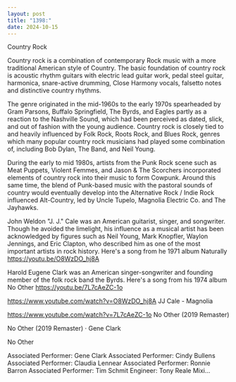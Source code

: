 ```yaml
---
layout: post
title: "1398:"
date: 2024-10-15
---
```


Country Rock

Country rock is a combination of contemporary Rock music with a more traditional American style of Country. The basic foundation of country rock is acoustic rhythm guitars with electric lead guitar work, pedal steel guitar, harmonica, snare-active drumming, Close Harmony vocals, falsetto notes and distinctive country rhythms.

The genre originated in the mid-1960s to the early 1970s spearheaded by Gram Parsons, Buffalo Springfield, The Byrds, and Eagles partly as a reaction to the Nashville Sound, which had been perceived as dated, slick, and out of fashion with the young audience. Country rock is closely tied to and heavily influenced by Folk Rock, Roots Rock, and Blues Rock, genres which many popular country rock musicians had played some combination of, including Bob Dylan, The Band, and Neil Young.

During the early to mid 1980s, artists from the Punk Rock scene such as Meat Puppets, Violent Femmes, and Jason & The Scorchers incorporated elements of country rock into their music to form Cowpunk. Around this same time, the blend of Punk-based music with the pastoral sounds of country would eventually develop into the Alternative Rock / Indie Rock influenced Alt-Country, led by Uncle Tupelo, Magnolia Electric Co. and The Jayhawks. 

John Weldon "J. J." Cale was an American guitarist, singer, and songwriter. Though he avoided the limelight, his influence as a musical artist has been acknowledged by figures such as Neil Young, Mark Knopfler, Waylon Jennings, and Eric Clapton, who described him as one of the most important artists in rock history. Here's a song from he 1971 album Naturally
https://youtu.be/O8WzDO_hj8A

Harold Eugene Clark was an American singer-songwriter and founding member of the folk rock band the Byrds. Here's a song from his 1974 album No Other
https://youtu.be/7L7cAeZC-1o

https://www.youtube.com/watch?v=O8WzDO_hj8A
JJ Cale - Magnolia

https://www.youtube.com/watch?v=7L7cAeZC-1o
No Other (2019 Remaster)

No Other (2019 Remaster) · Gene Clark

No Other



Associated  Performer: Gene Clark
Associated  Performer: Cindy Bullens
Associated  Performer: Claudia Lennear
Associated  Performer: Ronnie Barron
Associated  Performer: Tim Schmit
Engineer: Tony Reale
Mixi...
